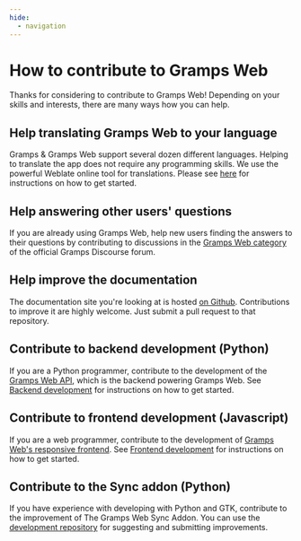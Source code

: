 ```yaml
---
hide:
  - navigation
---
```



# How to contribute to Gramps Web

Thanks for considering to contribute to Gramps Web! Depending on your skills and interests, there are many ways how you can help.

## Help translating Gramps Web to your language

Gramps & Gramps Web support several dozen different languages. Helping to translate the app does not require any programming skills. We use the powerful Weblate online tool for translations. Please see [here](../dev-frontend/translation/) for instructions on how to get started.


## Help answering other users&apos; questions

If you are already using Gramps Web, help new users finding the answers to their questions by contributing to discussions in the [Gramps Web category](https://gramps.discourse.group/c/gramps-web/) of the official Gramps Discourse forum.

## Help improve the documentation

The documentation site you're looking at is hosted [on Github](https://github.com/gramps-project/gramps-web-docs). Contributions to improve it are highly welcome. Just submit a pull request to that repository.

## Contribute to backend development (Python)

If you are a Python programmer, contribute to the development of the [Gramps Web API](https://github.com/gramps-project/gramps-web-api/), which is the backend powering Gramps Web. See [Backend development](../dev-backend) for instructions on how to get started.


## Contribute to frontend development (Javascript)

If you are a web programmer, contribute to the development of [Gramps Web's responsive frontend](https://github.com/gramps-project/gramps-web/). See [Frontend development](../dev-frontend) for instructions on how to get started.

## Contribute to the Sync addon (Python)

If you have experience with developing with Python and GTK, contribute to the improvement of The Gramps Web Sync Addon. You can use the [development repository](https://github.com/DavidMStraub/gramps-web-sync/) for suggesting and submitting improvements.
